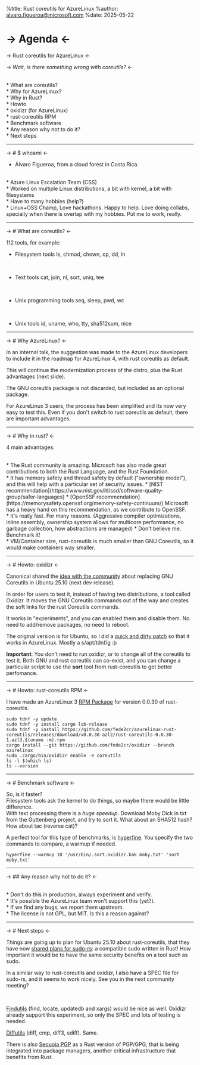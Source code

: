 %title: Rust coreutils for AzureLinux
%author: alvaro.figueroa@microsoft.com
%date: 2025-05-22

-> Agenda <-
=========

-> Rust coreutils for AzureLinux <-

-> _Wait, is there something wrong with coreutils?_ <-

<br>
* What are coreutils?
<br>
* Why for AzureLinux?
<br>
* Why in Rust?
<br>
* Howto
<br>
    * oxidizr (for AzureLinux)
<br>
    * rust-coreutils RPM
<br>
    * Benchmark software
<br>
* Any reason why not to do it?
<br>
* Next steps

-------------------------------------------------

-> # $ whoami <-

* Álvaro Figueroa, from a cloud forest in Costa Rica.
<br>
* Azure Linux Escalation Team (CSS)
<br>
* Worked on multiple Linux distributions, a bit with kernel, a bit with filesystems
<br>
* Have to many hobbies (help?)
<br>
* Linux+OSS Champ, Love hackathons. Happy to help. Love doing collabs, specially when there is overlap with my hobbies. Put me to work, really.

-------------------------------------------------

-> # What are coreutils? <-

112 tools, for example:

* Filesystem tools
ls, chmod, chown, cp, dd, ln
<br>

* Text tools
cat, join, nl, sort, uniq, tee
<br>

* Unix programming tools
seq, sleep, pwd, wc
<br>

* Unix tools
id, uname, who, tty, sha512sum, nice

-------------------------------------------------

-> # Why AzureLinux? <-

In an internal talk, the suggestion was made to the AzureLinux developers to include it in the roadmap for AzureLinux 4, with rust coreutils as default.

This will continue the modernization process of the distro, plus the Rust advantages (next slide).

The GNU coreutils package is not discarded, but included as an optional package.

For AzureLinux 3 users, the process has been simplified and its now very easy to test this. Even if you don't switch to rust coreutils as default, there are important advantages.

-------------------------------------------------

-> # Why in rust? <-

4 main advantages:

<br>
* The Rust community is amazing. Microsoft has also made great contributions to both the Rust Language, and the Rust Foundation.
<br>
* It has memory safety and thread safety by default ("ownership model"), and this will help with a particular set of security issues.
    * [NIST recommendation](https://www.nist.gov/itl/ssd/software-quality-group/safer-languages)
    * [OpenSSF recommendation](https://memorysafety.openssf.org/memory-safety-continuum/) Microsoft has a heavy hand on this recommendation, as we contribute to OpenSSF.
<br>
* It's really fast. For many reasons. (Aggressive compiler optimizations, inline assembly, ownership system allows for multicore performance, no garbage collection, how abstractions are managed)
    * Don't believe me. Benchmark it!
<br>
* VM/Container size, rust-coreutils is much smaller than GNU Coreutils, so it would make containers way smaller.

-------------------------------------------------

-> # Howto: oxidizr <-

Canonical shared the [idea with the community](https://discourse.ubuntu.com/t/migration-to-rust-coreutils-in-25-10/59708) about replacing GNU Coreutils in Ubuntu 25.10 (next dev release).

In order for users to test it, instead of having two distributions, a tool called Oxidizr. It moves the GNU Coreutils commands out of the way and creates the soft links for the rust Coreutils commands.

It works in "experiments", and you can enabled them and disable them. No need to add/remove packages, no need to reboot.

The original version is for Ubuntu, so I did a [quick and dirty patch](https://github.com/fede2cr/oxidizr) so that it works in AzureLinux. Mostly a s/apt/tdnf/g :þ

**Important**: You don't need to run oxidizr, or to change all of the coreutils to test it. Both GNU and rust coreutils can co-exist, and you can change a particular script to use the **sort** tool from rust-coreutils to get better perfomance.

-------------------------------------------------

-> # Howto: rust-coreutils RPM <-

I have made an AzureLinux 3 [RPM Package](https://github.com/fede2cr/azurelinux-rust-coreutils/) for version 0.0.30 of rust-coreutils.

```
sudo tdnf -y update
sudo tdnf -y install cargo lsb-release
sudo tdnf -y install https://github.com/fede2cr/azurelinux-rust-coreutils/releases/download/v0.0.30-azl2/rust-coreutils-0.0.30-1.azl3.$(uname -m).rpm
cargo install --git https://github.com/fede2cr/oxidizr --branch azurelinux
sudo .cargo/bin/oxidizr enable -e coreutils
ls -l $(which ls)
ls --version
```


-------------------------------------------------

-> # Benchmark software <-

So, is it faster?
<br>
Filesystem tools ask the kernel to do things, so maybe there would be little difference.
<br>
With text processing there is a *huge speedup*. Download Moby Dick in txt from the Guttenberg project, and try to sort it. What about an SHA512 hash? How about tac (reverse cat)?

A perfect tool for this type of benchmarks, is [hyperfine](https://github.com/sharkdp/hyperfine). You specify the two commands to compare, a warmup if needed.

```
hyperfine --warmup 10 '/usr/bin/.sort.oxidizr.bak moby.txt' 'sort moby.txt'
```

-------------------------------------------------

-> ## Any reason why not to do it? <-

<br>
* Don't do this in production, always experiment and verify.
<br>
* It's possible the AzureLinux team won't support this (yet?).
<br>
* If we find any bugs, we report them upstream.
<br>
* The license is not GPL, but MIT. Is this a reason against?

-------------------------------------------------

-> # Next steps <-

Things are going up to plan for Ubuntu 25.10 about rust-coreutils, that they have now [shared plans for sudo-rs](https://discourse.ubuntu.com/t/adopting-sudo-rs-by-default-in-ubuntu-25-10/60583): a compatible sudo written in Rust! How important it would be to have the same security benefits on a tool such as sudo.

In a similar way to rust-coreutils and oxidizr, I also have a SPEC file for sudo-rs, and it seems to work nicely. See you in the next community meeting?

<br>

[Findutils](https://github.com/uutils/findutils) (find, locate, updatedb and xargs) would be nice as well. Oxidizr already support this experiment, so only the SPEC and lots of testing is needed.
<br>

[Diffutils](https://github.com/uutils/diffutils) (diff, cmp, diff3, sdiff). Same.
<br>

There is also [Sequoia PGP](https://sequoia-pgp.org/) as a Rust version of PGP/GPG, that is being integrated into package managers, another critical infrastructure that benefits from Rust.
